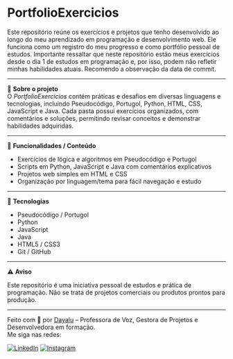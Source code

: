 
# PortfolioExercicios

Este repositório reúne os exercícios e projetos que tenho desenvolvido ao longo do meu aprendizado em programação e desenvolvimento web. Ele funciona como um registro do meu progresso e como portfólio pessoal de estudos. Importante ressaltar que neste repositório estão meus exercícios desde o dia 1 de estudos em programação e, por isso, podem não refletir minhas habilidades atuais. Recomendo a observação da data de commit.

---

🧠 **Sobre o projeto**  
O *PortfolioExercicios* contém práticas e desafios em diversas linguagens e tecnologias, incluindo Pseudocódigo, Portugol, Python, HTML, CSS, JavaScript e Java. Cada pasta possui exercícios organizados, com comentários e soluções, permitindo revisar conceitos e demonstrar habilidades adquiridas.

---

🧩 **Funcionalidades / Conteúdo**  
- Exercícios de lógica e algoritmos em Pseudocódigo e Portugol  
- Scripts em Python, JavaScript e Java com comentários explicativos  
- Projetos web simples em HTML e CSS  
- Organização por linguagem/tema para fácil navegação e estudo  

---

🧩 **Tecnologias**  
- Pseudocódigo / Portugol  
- Python  
- JavaScript  
- Java  
- HTML5 / CSS3  
- Git / GitHub  

---

⚠️ **Aviso**  

Este repositório é uma iniciativa pessoal de estudos e prática de programação. Não se trata de projetos comerciais ou produtos prontos para produção.

---

Feito com 💜 por [Dayalu](https://github.com/MarianaVarandas) – Professora de Voz, Gestora de Projetos e Desenvolvedora em formação.  
Me siga nas redes:

[![LinkedIn](https://img.shields.io/badge/LinkedIn-0A66C2?style=for-the-badge&logo=linkedin&logoColor=white)](https://www.linkedin.com/in/mariana-varandas-7b912b82/)
[![Instagram](https://img.shields.io/badge/Instagram-E4405F?style=for-the-badge&logo=instagram&logoColor=white)](https://www.instagram.com/_dayalu/)
